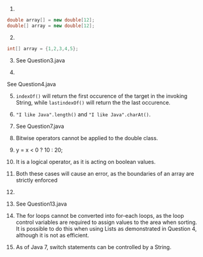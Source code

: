 1)
```java
double array[] = new double[12];
double[] array = new double[12];
```

2)
```java
int[] array = {1,2,3,4,5};
```

3) See Question3.java

4)
See Question4.java

5) `indexOf()` will return the first occurence of the target in the invoking String, while `lastindexOf()` will return the the last occurence.

6) `"I like Java".length()` and `"I like Java".charAt()`.

7) See Question7.java

8) Bitwise operators cannot be applied to the double class.

9) y = x < 0 ? 10 : 20;

10) It is a logical operator, as it is acting on boolean values.

11) Both these cases will cause an error, as the boundaries of an array are strictly enforced

12) >>>

13. See Question13.java

14) The for loops cannot be converted into for-each loops, as the loop control variables are required to assign values to the area when sorting. It is possible to do this when using Lists as demonstrated in Question 4, although it is not as efficient.

15) As of Java 7, switch statements can be controlled by a String.
